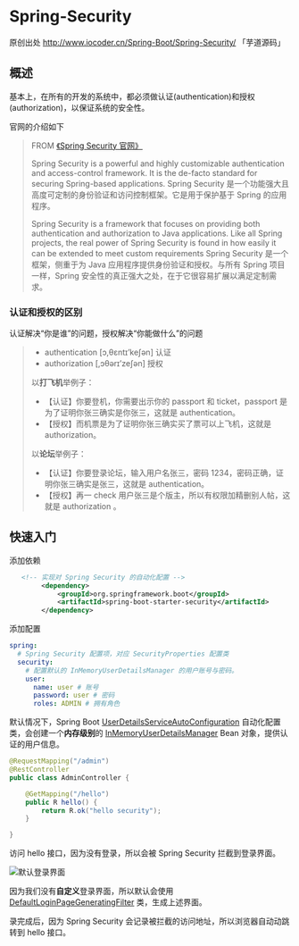 # Spring-Security

原创出处 http://www.iocoder.cn/Spring-Boot/Spring-Security/ 「芋道源码」

## 概述

基本上，在所有的开发的系统中，都必须做认证(authentication)和授权(authorization)，以保证系统的安全性。

官网的介绍如下

> FROM [《Spring Security 官网》](https://spring.io/projects/spring-security)
>
> Spring Security is a powerful and highly customizable authentication and access-control framework. It is the de-facto standard for securing Spring-based applications.
> Spring Security 是一个功能强大且高度可定制的身份验证和访问控制框架。它是用于保护基于 Spring 的应用程序。
>
> Spring Security is a framework that focuses on providing both authentication and authorization to Java applications. Like all Spring projects, the real power of Spring Security is found in how easily it can be extended to meet custom requirements
> Spring Security 是一个框架，侧重于为 Java 应用程序提供身份验证和授权。与所有 Spring 项目一样，Spring 安全性的真正强大之处，在于它很容易扩展以满足定制需求。



### 认证和授权的区别

认证解决“你是谁”的问题，授权解决“你能做什么”的问题

> - authentication [ɔ,θɛntɪ’keʃən] 认证
> - authorization [,ɔθərɪ’zeʃən] 授权
>
> 以**打飞机**举例子：
>
> - 【认证】你要登机，你需要出示你的 passport 和 ticket，passport 是为了证明你张三确实是你张三，这就是 authentication。
> - 【授权】而机票是为了证明你张三确实买了票可以上飞机，这就是 authorization。
>
> 以**论坛**举例子：
>
> - 【认证】你要登录论坛，输入用户名张三，密码 1234，密码正确，证明你张三确实是张三，这就是 authentication。
> - 【授权】再一 check 用户张三是个版主，所以有权限加精删别人帖，这就是 authorization 。



## 快速入门

添加依赖

```xml
   <!-- 实现对 Spring Security 的自动化配置 -->
        <dependency>
            <groupId>org.springframework.boot</groupId>
            <artifactId>spring-boot-starter-security</artifactId>
        </dependency>
```

添加配置

```yml
spring:
  # Spring Security 配置项，对应 SecurityProperties 配置类
  security:
    # 配置默认的 InMemoryUserDetailsManager 的用户账号与密码。
    user:
      name: user # 账号
      password: user # 密码
      roles: ADMIN # 拥有角色
```

默认情况下，Spring Boot [UserDetailsServiceAutoConfiguration](https://github.com/spring-projects/spring-boot/blob/master/spring-boot-project/spring-boot-autoconfigure/src/main/java/org/springframework/boot/autoconfigure/security/servlet/UserDetailsServiceAutoConfiguration.java) 自动化配置类，会创建一个**内存级别**的 [InMemoryUserDetailsManager](https://github.com/spring-projects/spring-security/blob/master/core/src/main/java/org/springframework/security/provisioning/InMemoryUserDetailsManager.java) Bean 对象，提供认证的用户信息。

```java
@RequestMapping("/admin")
@RestController
public class AdminController {

    @GetMapping("/hello")
    public R hello() {
        return R.ok("hello security");
    }

}

```

访问 hello 接口，因为没有登录，所以会被 Spring Security 拦截到登录界面。

<img alt="默认登录界面" src="http://www.iocoder.cn/images/Spring-Boot/2020-01-01/01.png"></img>

因为我们没有**自定义**登录界面，所以默认会使用 [DefaultLoginPageGeneratingFilter](https://github.com/spring-projects/spring-security/blob/master/web/src/main/java/org/springframework/security/web/authentication/ui/DefaultLoginPageGeneratingFilter.java) 类，生成上述界面。

录完成后，因为 Spring Security 会记录被拦截的访问地址，所以浏览器自动动跳转到 hello 接口。